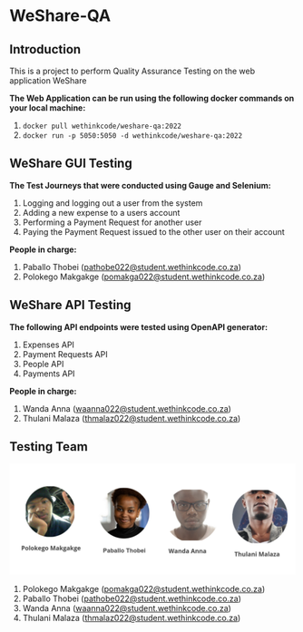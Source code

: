 # WeShare-QA



## Introduction

This is a project to perform Quality Assurance Testing on the web application WeShare

**The Web Application can be run using the following docker commands on your local machine:**
1. `docker pull wethinkcode/weshare-qa:2022`
2. `docker run -p 5050:5050 -d wethinkcode/weshare-qa:2022`

## WeShare GUI Testing

**The Test Journeys that were conducted using Gauge and Selenium:**

1. Logging and logging out a user from the system
2. Adding a new expense to a users account
3. Performing a Payment Request for another user
4. Paying the Payment Request issued to the other user on their account

**People in charge:**

1. Paballo Thobei (pathobe022@student.wethinkcode.co.za)
2. Polokego Makgakge (pomakga022@student.wethinkcode.co.za)
## WeShare API Testing

**The following API endpoints were tested using OpenAPI generator:**

1. Expenses API
2. Payment Requests API
3. People API
4. Payments API

**People in charge:**
1. Wanda Anna (waanna022@student.wethinkcode.co.za)
2. Thulani Malaza (thmalaz022@student.wethinkcode.co.za)

## Testing Team

![Alt Text](doc/qa2.png)
1. Polokego Makgakge (pomakga022@student.wethinkcode.co.za)
2. Paballo Thobei (pathobe022@student.wethinkcode.co.za)
3. Wanda Anna (waanna022@student.wethinkcode.co.za)
4. Thulani Malaza (thmalaz022@student.wethinkcode.co.za)
